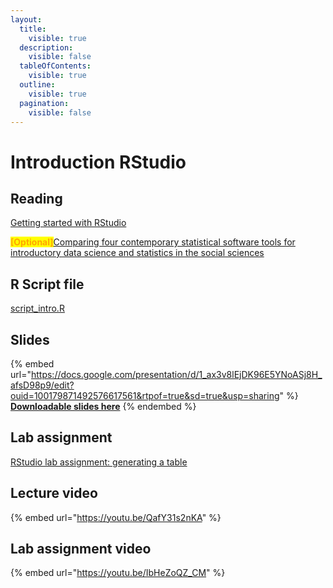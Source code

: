```yaml
---
layout:
  title:
    visible: true
  description:
    visible: false
  tableOfContents:
    visible: true
  outline:
    visible: true
  pagination:
    visible: false
---
```


# Introduction RStudio

## Reading

[Getting started with RStudio](https://drive.google.com/open?id=1-Re7ytjjVGaHEoUD0Fst2c6GAsA0YCGf\&usp=drive\_fs)

<mark style="color:orange;">**\[Optional]**</mark>[Comparing four contemporary statistical software tools for introductory data science and statistics in the social sciences](https://drive.google.com/open?id=1z\_polsWq7UTcrwQ6wVTFhkOOs8x\_JsEn\&usp=drive\_fs)

## R Script file

[script\_intro.R](https://drive.google.com/open?id=1q-dd3TMfDi7mLMkr-UcdmAYhi71y0r5A\&usp=drive\_fs)

## Slides

{% embed url="https://docs.google.com/presentation/d/1_ax3v8lEjDK96E5YNoASj8H_afsD98p9/edit?ouid=100179871492576617561&rtpof=true&sd=true&usp=sharing" %}
[**Downloadable slides here**](https://docs.google.com/presentation/d/1\_ax3v8lEjDK96E5YNoASj8H\_afsD98p9/edit?usp=sharing\&ouid=100179871492576617561\&rtpof=true\&sd=true)
{% endembed %}

## Lab assignment

[RStudio lab assignment: generating a table](https://docs.google.com/document/d/1ZBeemUHH2-tHewdXjoVfmKGRi\_iabTfL/edit?usp=sharing\&ouid=100179871492576617561\&rtpof=true\&sd=true)

## Lecture video

{% embed url="https://youtu.be/QafY31s2nKA" %}

## Lab assignment video

{% embed url="https://youtu.be/IbHeZoQZ_CM" %}

